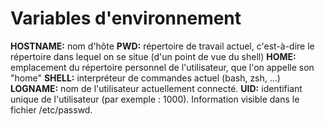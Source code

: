 # Variables d'environnement

**HOSTNAME:** nom d'hôte
**PWD:** répertoire de travail actuel, c'est-à-dire le répertoire dans lequel on se situe (d'un point de vue du shell)
**HOME:**  emplacement du répertoire personnel de l'utilisateur, que l'on appelle son "home"
**SHELL:** interpréteur de commandes actuel (bash, zsh, ...)
**LOGNAME:**  nom de l'utilisateur actuellement connecté.
**UID:** identifiant unique de l'utilisateur (par exemple : 1000). Information visible dans le fichier /etc/passwd.
